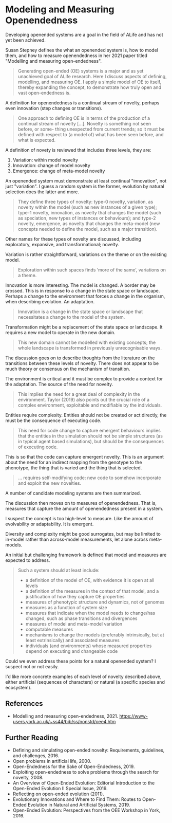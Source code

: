 # Modeling and Measuring Openendedness

Developing openended systems are a goal in the field of ALife and has not yet been achieved.

Susan Stepney defines the what an openended system is, how to model them, and how to measure openendedness in her 2021 paper titled "Modelling and measuring open-endedness".

> Generating open-ended (OE) systems is a major and as yet unachieved goal of ALife research. Here I discuss aspects of defining, modelling, and measuring OE. I apply a simple model of OE to itself, thereby expanding the concept, to demonstrate how truly open and vast open-endedness is.

A definition for openendedness is a continual stream of novelty, perhaps even innovation (step changes or transitions).

> One approach to defining OE is in terms of the production of a continual stream of novelty [...]. Novelty is something not seen before, or some- thing unexpected from current trends; so it must be defined with respect to (a model of) what has been seen before, and what is expected.

A definition of novety is reviewed that includes three levels, they are:

1. Variation: within model novelty
2. Innovation: change of model novelty
3. Emergence: change of meta-model novelty

An openended system must demonstrate at least continual "innovation", not just "variation". I guess a random system is the former, evolution by natural selection does the latter and more.

> They define three types of novelty: type-0 novelty, variation, as novelty within the model (such as new instances of a given type); type-1 novelty, innovation, as novelty that changes the model (such as speciation, new types of instances or behaviours); and type-2 novelty, emergence, as novelty that changes the meta-model (new concepts needed to define the model, such as a major transition).

Other names for these types of novelty are discussed, including exploratory, expansive, and transformational; novelty.

Variation is rather straightforward, variations on the theme or on the existing model.

> Exploration within such spaces finds ‘more of the same’, variations on a theme.

Innovation is more interesting. The model is changed. A border may be crossed. This is in response to a change in the state space or landscape. Perhaps a change to the environment that forces a change in the organism, when describing evolution. An adaptation.

> Innovation is a change in the state space or landscape that necessitates a change to the model of the system.

Transformation might be a replacement of the state space or landscape. It requires a new model to operate in the new domain.

> This new domain cannot be modelled with existing concepts; the whole landscape is transformed in previously unrecognisable ways.

The discussion goes on to describe thoughts from the literature on the transitions between these levels of novelty. There does not appear to be much theory or consensus on the mechanism of transition.

The environment is critical and it must be complex to provide a context for the adaptation. The source of the need for novelty.

> This implies the need for a great deal of complexity in the environment. Taylor (2019) also points out the crucial role of a complex environment, exploitable and modifiable by the individuals.

Entities require complexity. Entities should not be created or act directly, the must be the consequence of executing code.

> This need for code change to capture emergent behaviours implies that the entities in the simulation should not be simple structures (as in typical agent based simulations), but should be the consequences of executing code.

This is so that the code can capture emergent novelty. This is an argument about the need for an indirect mapping from the genotype to the phenotype, the thing that is varied and the thing that is selected.

> ... requires self-modifying code: new code to somehow incorporate and exploit the new novelties.

A number of candidate modeling systems are then summarized.

The discussion then moves on to measures of openendedness. That is, measures that capture the amount of openendedness present in a system.

I suspect the concept is too high-level to measure. Like the amount of evolvability or adaptability. It is emergent.

Diversity and complexity might be good surrogates, but may be limited to in-model rather than across-model measurements, let alone across meta-models.

An initial but challenging framework is defined that model and measures are expected to address.

> Such a system should at least include:
> * a definition of the model of OE, with evidence it is open at all levels
> * a definition of the measures in the context of that model, and a justification of how they capture OE properties
> * measures of phenotypic structure and dynamics, not of genomes
> * measures as a function of system size
> * measures that indicate when the model needs to change/has changed, such as phase transitions and divergences
> * measures of model and meta-model variation
> * computable measures
> * mechanisms to change the models (preferably intrinsically, but at least extrinsically) and associated measures
> * individuals (and environments) whose measured properties depend on executing and changeable code

Could we even address these points for a natural openended system? I suspect not or not easily.

I'd like more concrete examples of each level of novelty described above, either artificial (sequences of characters) or natural (a specific species and ecosystem).



## References

* Modelling and measuring open-endedness, 2021.
<https://www-users.york.ac.uk/~ss44/bib/ss/nonstd/oee4.htm>


## Further Reading

* Defining and simulating open-ended novelty: Requirements, guidelines, and challenges, 2016.
* Open problems in artificial life, 2000.
* Open-Endedness for the Sake of Open-Endedness, 2019.
* Exploiting open-endedness to solve problems through the search for novelty, 2008.
* An Overview of Open-Ended Evolution: Editorial Introduction to the Open-Ended Evolution II Special Issue, 2019.
* Reflecting on open-ended evolution (2011).
* Evolutionary Innovations and Where to Find Them: Routes to Open-Ended Evolution in Natural and Artificial Systems, 2019.
* Open-Ended Evolution: Perspectives from the OEE Workshop in York, 2016.





